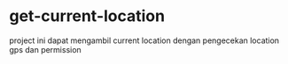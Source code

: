 # get-current-location

project ini dapat mengambil current location dengan pengecekan location gps dan permission
